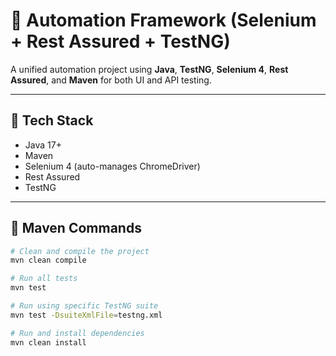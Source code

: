 # 🚀 Automation Framework (Selenium + Rest Assured + TestNG)

A unified automation project using **Java**, **TestNG**, **Selenium 4**, **Rest Assured**, and **Maven** for both UI and API testing.

---

## 🧰 Tech Stack

- Java 17+
- Maven
- Selenium 4 (auto-manages ChromeDriver)
- Rest Assured
- TestNG

---

## 🔧 Maven Commands

```bash
# Clean and compile the project
mvn clean compile

# Run all tests
mvn test

# Run using specific TestNG suite
mvn test -DsuiteXmlFile=testng.xml

# Run and install dependencies
mvn clean install
